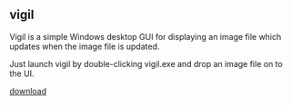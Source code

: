 vigil
-----

Vigil is a simple Windows desktop GUI for displaying an image file which updates when the image file is updated. 

Just launch vigil by double-clicking vigil.exe and drop an image file on to the UI.

[download](https://github.com/asfarley/vigil/raw/master/releases/1.0.0.zip)
